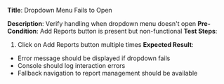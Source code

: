 **Title**: Dropdown Menu Fails to Open

**Description**: Verify handling when dropdown menu doesn't open
**Pre-Condition**: Add Reports button is present but non-functional
**Test Steps**:
1. Click on Add Reports button multiple times
**Expected Result**:
- Error message should be displayed if dropdown fails
- Console should log interaction errors
- Fallback navigation to report management should be available